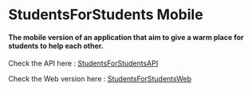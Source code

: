 # StudentsForStudents Mobile
#### The mobile version of an application that aim to give a warm place for students to help each other.

Check the API here : <a href="https://github.com/tistaertandrew/StudentsForStudentsAPI">StudentsForStudentsAPI</a>

Check the Web version here : <a href="https://github.com/tistaertandrew/StudentsForStudentsWEB">StudentsForStudentsWeb</a>
